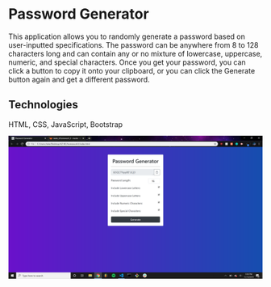 # Password Generator

This application allows you to randomly generate a password based on user-inputted specifications. The password can be anywhere from 8 to 128 characters long and can contain any or no mixture of lowercase, uppercase, numeric, and special characters. Once you get your password, you can click a button to copy it onto your clipboard, or you can click the Generate button again and get a different password.

## Technologies
HTML, CSS, JavaScript, Bootstrap

![Screenshot 2](Assets/images/PasswordGeneratorExample.png)
